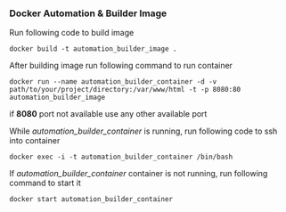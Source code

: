### Docker Automation & Builder Image


Run following code to build image
```
docker build -t automation_builder_image .
```

After building image run following command to run container
``` 
docker run --name automation_builder_container -d -v path/to/your/project/directory:/var/www/html -t -p 8080:80 automation_builder_image
```

if **8080** port not available use any other available port

While *automation_builder_container* is running, run following code to ssh into container
```
docker exec -i -t automation_builder_container /bin/bash
```

If *automation_builder_container* container is not running, run following command to start it
```
docker start automation_builder_container
```
